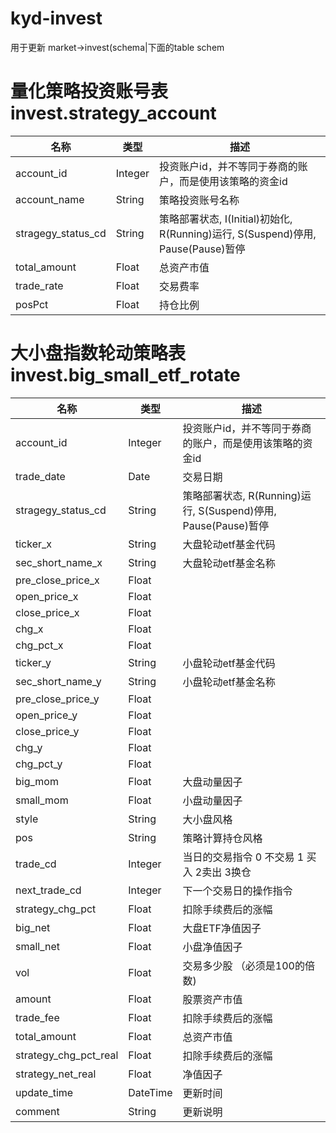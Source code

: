 # kyd-invest
用于更新 market->invest(schema|下面的table schem

# 量化策略投资账号表 invest.strategy_account
|名称|类型|描述|
|---	|---	|---	|
|account_id|Integer| 投资账户id，并不等同于券商的账户，而是使用该策略的资金id
|account_name|String| 策略投资账号名称
|stragegy_status_cd|String| 策略部署状态, I(Initial)初始化, R(Running)运行, S(Suspend)停用, Pause(Pause)暂停
|total_amount|Float|  总资产市值
|trade_rate|Float|  交易费率
|posPct|Float|  持仓比例


# 大小盘指数轮动策略表 invest.big_small_etf_rotate
|名称|类型|描述|
|---	|---	|---	|
|account_id|Integer| 投资账户id，并不等同于券商的账户，而是使用该策略的资金id
|trade_date|Date|交易日期|
|stragegy_status_cd|String| 策略部署状态,  R(Running)运行, S(Suspend)停用, Pause(Pause)暂停
|ticker_x|String| 大盘轮动etf基金代码|
|sec_short_name_x|String| 大盘轮动etf基金名称|
|pre_close_price_x|Float|
|open_price_x|Float|
|close_price_x|Float|
|chg_x|Float|
|chg_pct_x|Float|
|ticker_y|String|小盘轮动etf基金代码|
|sec_short_name_y|String| 小盘轮动etf基金名称|
|pre_close_price_y|Float|
|open_price_y|Float|
|close_price_y|Float|
|chg_y|Float|
|chg_pct_y|Float|
|big_mom|Float|大盘动量因子
|small_mom|Float|小盘动量因子
|style|String|大小盘风格 | 
|pos|String| 策略计算持仓风格
|trade_cd|Integer| 当日的交易指令 0 不交易 1 买入 2卖出 3换仓
|next_trade_cd|Integer| 下一个交易日的操作指令
|strategy_chg_pct|Float|  扣除手续费后的涨幅
|big_net|Float|  大盘ETF净值因子
|small_net|Float| 小盘净值因子
|vol|Float|  交易多少股 （必须是100的倍数)
|amount|Float|  股票资产市值
|trade_fee|Float|  扣除手续费后的涨幅
|total_amount|Float|  总资产市值
|strategy_chg_pct_real|Float|  扣除手续费后的涨幅
|strategy_net_real|Float|  净值因子
|update_time|DateTime|   更新时间
|comment|String|   更新说明
